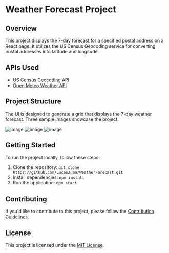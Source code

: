 # Weather Forecast Project

## Overview

This project displays the 7-day forecast for a specified postal address on a React page. It utilizes the US Census Geocoding service for converting postal addresses into latitude and longitude.

## APIs Used

- [US Census Geocoding API](https://geocoding.geo.census.gov/geocoder/Geocoding_Services_API.pdf)
- [Open Meteo Weather API](https://open-meteo.com/en/docs#latitude=52.52&longitude=13.41&current=temperature_2m&hourly=&daily=weather_code,temperature_2m_max,temperature_2m_min&timezone=America%2FLos_Angeles)

## Project Structure

The UI is designed to generate a grid that displays the 7-day weather forecast. Three sample images showcase the project:

![image](https://github.com/LucasJuan/WeatherForecast_OpenMeteo/assets/60763284/d336ad7b-6299-4432-b84a-fe7750faac44)
![image](https://github.com/LucasJuan/WeatherForecast_OpenMeteo/assets/60763284/b61f4043-a438-41f7-86ce-89478b4aca90)
![image](https://github.com/LucasJuan/WeatherForecast_OpenMeteo/assets/60763284/1b035729-d62d-485a-8444-976861fb5d9d)

## Getting Started

To run the project locally, follow these steps:

1. Clone the repository: `git clone https://github.com/LucasJuan/WeatherForecast.git`
2. Install dependencies: `npm install`
3. Run the application: `npm start`

## Contributing

If you'd like to contribute to this project, please follow the [Contribution Guidelines](CONTRIBUTING.md).

## License

This project is licensed under the [MIT License](LICENSE).
